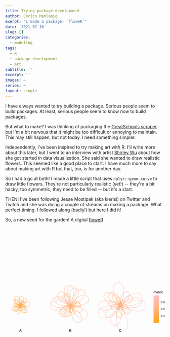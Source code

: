 ```yaml
---
title: Trying package development
author: Enrico Manlapig
exerpt: "I made a package! `floweR`"
date: '2021-07-16'
slug: []
categories:
  - modeling
tags:
  - R
  - package development
  - art
subtitle: ''
excerpt: ''
images: ~
series: ~
layout: single
---
```


I have always wanted to try building a package.  Serious people seem to build packages.  At least, serious people seem to know *how* to build packages. 

But what to make? I was thinking of packaging the [GreatSchools scraper](../scraping-greatschools/) but I'm a bit nervous that it might be too difficult or annoying to maintain.  This may still happen, but not today.  I need something simpler.

Independently, I've been inspired to try making art with R. I'll write more about this later, but I went to an interview with artist [Shirley Wu](https://shirleywu.studio/) about how she got started in data visualization.  She said she wanted to draw realistic flowers.  This seemed like a good place to start. I have much more to say about making art with R but that, too, is for another day.

So I had a go at both!  I made a little script that uses `dplyr::geom_curve` to draw little flowers.  They're not particularly realistic (yet!) -- they're a bit hacky, too symmetric, they need to be filled -- but it's a start.

THEN! I've been following Jesse Mostipak (aka kierisi) on Twitter and Twitch and she was doing a couple of streams on making a package.  What perfect timing.  I followed along (badly!) but here I did it!  

So, a new seed for the garden! A digital [floweR](https://github.com/enricomanlapig/floweR)

![flower graphic](featured.png)
